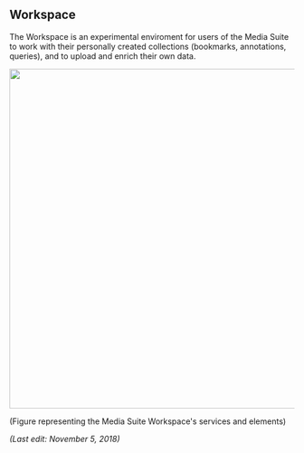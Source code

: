 Workspace
---

The Workspace is an experimental enviroment for users of the Media Suite to work with their personally created collections (bookmarks, annotations, queries), and to upload and enrich their own data.



 <img src="https://github.com/CLARIAH/mediasuite-info/blob/master/docs/_images/workspace.jpg?raw=true" width="600px" />



(Figure representing the Media Suite Workspace's services and elements)



   *(Last edit: November 5, 2018)*





